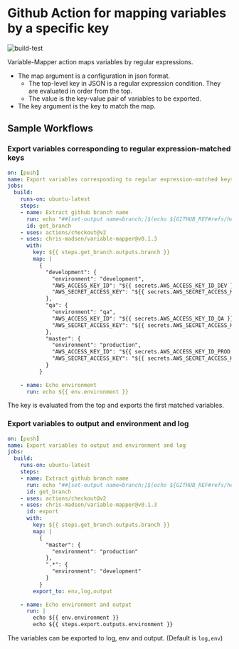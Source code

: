 # Github Action for mapping variables by a specific key

![build-test](https://github.com/kanga333/variable-mapper/workflows/build-test/badge.svg)

Variable-Mapper action maps variables by regular expressions.

- The map argument is a configuration in json format.
  - The top-level key in JSON is a regular expression condition. They are evaluated in order from the top.
  - The value is the key-value pair of variables to be exported.
- The key argument is the key to match the map.

## Sample Workflows

### Export variables corresponding to regular expression-matched keys

```yaml
on: [push]
name: Export variables corresponding to regular expression-matched keys
jobs:
  build:
    runs-on: ubuntu-latest
    steps:
    - name: Extract github branch name
      run: echo "##[set-output name=branch;]$(echo ${GITHUB_REF#refs/heads/})"
      id: get_branch
    - uses: actions/checkout@v2
    - uses: chris-madsen/variable-mapper@v0.1.3
      with:
        key: ${{ steps.get_branch.outputs.branch }}
        map: |
          {
            "development": {
              "environment": "development",
              "AWS_ACCESS_KEY_ID": "${{ secrets.AWS_ACCESS_KEY_ID_DEV }}",
              "AWS_SECRET_ACCESS_KEY": "${{ secrets.AWS_SECRET_ACCESS_KEY_DEV }}"
            },
            "qa": {
              "environment": "qa",
              "AWS_ACCESS_KEY_ID": "${{ secrets.AWS_ACCESS_KEY_ID_QA }}",
              "AWS_SECRET_ACCESS_KEY": "${{ secrets.AWS_SECRET_ACCESS_KEY_QA }}"
            },
            "master": {
              "environment": "production",
              "AWS_ACCESS_KEY_ID": "${{ secrets.AWS_ACCESS_KEY_ID_PROD }}",
              "AWS_SECRET_ACCESS_KEY": "${{ secrets.AWS_SECRET_ACCESS_KEY_PROD }}"
            }
          }
          
    - name: Echo environment
      run: echo ${{ env.environment }}
```

The key is evaluated from the top and exports the first matched variables.

### Export variables to output and environment and log

```yaml
on: [push]
name: Export variables to output and environment and log
jobs:
  build:
    runs-on: ubuntu-latest
    steps:
    - name: Extract github branch name
      run: echo "##[set-output name=branch;]$(echo ${GITHUB_REF#refs/heads/})"
      id: get_branch
    - uses: actions/checkout@v2
    - uses: chris-madsen/variable-mapper@v0.1.3
      id: export
      with:
        key: ${{ steps.get_branch.outputs.branch }}
        map: |
          {
            "master": {
              "environment": "production"
            },
            ".*": {
              "environment": "development"
            }
          }
        export_to: env,log,output
        
    - name: Echo environment and output
      run: |
        echo ${{ env.environment }}
        echo ${{ steps.export.outputs.environment }}
```

The variables can be exported to log, env and output. (Default is `log,env`)
